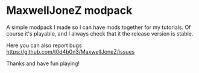 # MaxwellJoneZ modpack

A simple modpack I made so I can have mods together for my tutorials.
Of course it's playable, and I always check that it the release version is stable.

Here you can also report bugs https://github.com/t0d4b0n3/MaxwellJoneZ/issues

Thanks and have fun playing!
